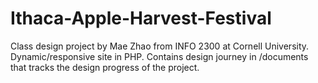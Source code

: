 # Ithaca-Apple-Harvest-Festival
Class design project by Mae Zhao from INFO 2300 at Cornell University. Dynamic/responsive site in PHP. Contains design journey in /documents that tracks the design progress of the project.
